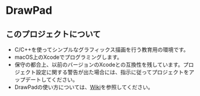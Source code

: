 # DrawPad


## このプロジェクトについて

- C/C++を使ってシンプルなグラフィックス描画を行う教育用の環境です。
- macOS上のXcodeでプログラミングします。
- 保守の都合上、以前のバージョンのXcodeとの互換性を残しています。プロジェクト設定に関する警告が出た場合には、指示に従ってプロジェクトをアップデートしてください。
- DrawPadの使い方については、[Wiki](https://github.com/sazameki/osx_drawpad/wiki)を参照してください。

